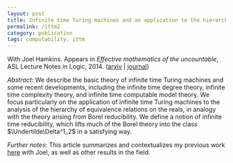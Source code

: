 ```yaml
---
layout: post
title: Infinite time Turing machines and an application to the hierarchy of equivalence relations on the reals
permalink: /ittm2
category: publication
tags: computability, ittm
---
```


With Joel Hamkins. Appears in *Effective mathematics of the uncountable*, ASL Lecture Notes in Logic, 2014.  ([ar&chi;iv](http://arxiv.org/abs/1101.1864) \| [journal](http://dx.doi.org/10.1017/CBO9781139028592.004))<!--more-->

*Abstract*: We describe the basic theory of infinite time Turing machines and some recent developments, including the infinite time degree theory, infinite time complexity theory, and infinite time computable model theory.  We focus particularly on the application of infinite time Turing machines to the analysis of the hierarchy of equivalence relations on the reals, in analogy with the theory arising from Borel reducibility.  We define a notion of infinite time reducibility, which lifts much of the Borel theory into the class $\Undertilde\Delta^1_2$ in a satisfying way.

*Further notes*: This article summarizes and contextualizes my previous work [here](/ittm) with Joel, as well as other results in the field.
